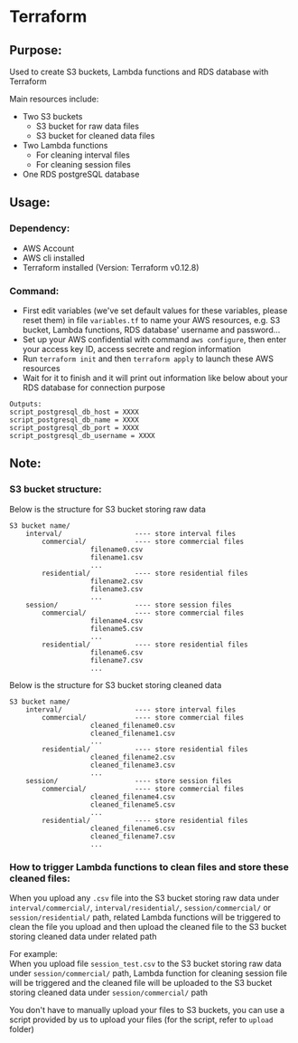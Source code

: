 # Terraform

## Purpose:
Used to create S3 buckets, Lambda functions and RDS database with Terraform  

Main resources include:  
- Two S3 buckets
  - S3 bucket for raw data files
  - S3 bucket for cleaned data files
- Two Lambda functions
  - For cleaning interval files
  - For cleaning session files
- One RDS postgreSQL database

## Usage:

### Dependency:
- AWS Account
- AWS cli installed
- Terraform installed (Version: Terraform v0.12.8)

### Command:
- First edit variables (we've set default values for these variables, please reset them) in file `variables.tf` to name your AWS resources, e.g. S3 bucket, Lambda functions, RDS database' username and password...
- Set up your AWS confidential with command `aws configure`, then enter your access key ID, access secrete and region information
- Run `terraform init` and then `terraform apply` to launch these AWS resources
- Wait for it to finish and it will print out information like below about your RDS database for connection purpose

```
Outputs:
script_postgresql_db_host = XXXX
script_postgresql_db_name = XXXX
script_postgresql_db_port = XXXX
script_postgresql_db_username = XXXX
```

## Note:

### S3 bucket structure:
Below is the structure for S3 bucket storing raw data

```
S3 bucket name/
    interval/                  ---- store interval files
        commercial/            ---- store commercial files
                    filename0.csv
                    filename1.csv
                    ...
        residential/           ---- store residential files
                    filename2.csv
                    filename3.csv
                    ...
    session/                   ---- store session files
        commercial/            ---- store commercial files
                    filename4.csv
                    filename5.csv
                    ...
        residential/           ---- store residential files
                    filename6.csv
                    filename7.csv
                    ...
```

Below is the structure for S3 bucket storing cleaned data
```
S3 bucket name/
    interval/                  ---- store interval files
        commercial/            ---- store commercial files
                    cleaned_filename0.csv
                    cleaned_filename1.csv
                    ...
        residential/           ---- store residential files
                    cleaned_filename2.csv
                    cleaned_filename3.csv
                    ...
    session/                   ---- store session files
        commercial/            ---- store commercial files
                    cleaned_filename4.csv
                    cleaned_filename5.csv
                    ...
        residential/           ---- store residential files
                    cleaned_filename6.csv
                    cleaned_filename7.csv
                    ...
```

### How to trigger Lambda functions to clean files and store these cleaned files:
When you upload any `.csv` file into the S3 bucket storing raw data under `interval/commercial/`, `interval/residential/`, `session/commercial/` or `session/residential/` path, related Lambda functions will be triggered to clean the file you upload and then upload the cleaned file to the S3 bucket storing cleaned data under related path  

For example:  
When you upload file `session_test.csv` to the S3 bucket storing raw data under `session/commercial/` path, Lambda function for cleaning session file will be triggered and the cleaned file will be uploaded to the S3 bucket storing cleaned data under `session/commercial/` path  

You don't have to manually upload your files to S3 buckets, you can use a script provided by us to upload your files (for the script, refer to `upload` folder)